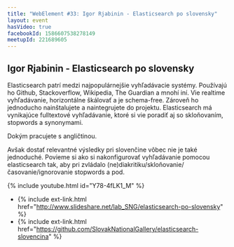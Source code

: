 ```yaml
---
title: "WebElement #33: Igor Rjabinin - Elasticsearch po slovensky"
layout: event
hasVideo: true
facebookId: 1586607538278149
meetupId: 221689605
---
```


## Igor Rjabinin - Elasticsearch po slovensky

Elasticsearch patrí medzi najpopulárnejšie vyhľadávacie systémy. Používajú ho Github, Stackoverflow, Wikipedia,
The Guardian a mnohí iní. Vie realtime vyhľadávanie, horizontálne škálovať a je schema-free. Zároveň ho jednoducho
nainštalujete a naintegrujete do projektu. Elasticsearch má vynikajúce fulltextové vyhľadávanie, ktoré si vie poradiť
aj so skloňovaním, stopwords a synonymami.

Dokým pracujete s angličtinou.

Avšak dostať relevantné výsledky pri slovenčine vôbec nie je také jednoduché. Povieme si ako si nakonfigurovať
vyhľadávanie pomocou elasticsearch tak, aby pri zvládalo (ne)diakritiku/skloňovanie/časovanie/ignorovanie stopwords a pod.

{% include youtube.html id="Y78-4fLK1_M" %}

- {% include ext-link.html href="http://www.slideshare.net/lab_SNG/elasticsearch-po-slovensky" %}
- {% include ext-link.html href="https://github.com/SlovakNationalGallery/elasticsearch-slovencina" %}